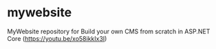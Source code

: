 # mywebsite
MyWebsite repository for Build your own CMS from scratch in ASP.NET Core (https://youtu.be/xo58ikkIx3I)
